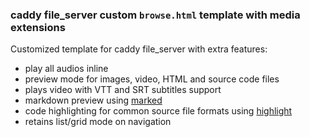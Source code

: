 ### caddy file_server custom `browse.html` template with media extensions

Customized template for caddy file_server with extra features:

- play all audios inline
- preview mode for images, video, HTML and source code files
- plays video with VTT and SRT subtitles support
- markdown preview using [marked](https://github.com/markedjs/marked)
- code highlighting for common source file formats using [highlight](https://github.com/highlightjs/highlight.js)
- retains list/grid mode on navigation
